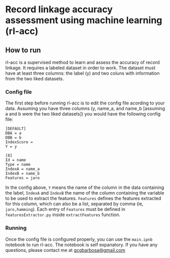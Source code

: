 # Record linkage accuracy assessment using machine learning (rl-acc)

## How to run

rl-acc is a supervised method to learn and assess the accuracy of record linkage.
It requires a labeled dataset in order to work.
The dataset must have at least three columns: 
the label (y) 
and two coluns with information from the two liked datasets.

### Config file

The first step before running rl-acc is to edit the config file acording to your data.
Assuming you have three columns (y, name_a, and name_b [assuming a and b were the two liked datasets])
you would have the following config file:

```
[DEFAULT]
DBA = a
DBB = b
IndexScore = 
Y = y

[0]
Id = name
Type = name
IndexA = name_a
IndexB = name_b
Features = jaro
```

In the config above,
`Y` means the name of the column in the data containing the label,
`IndexA` and `IndexB` the name of the column containing the variable to be used to extract the features.
`Features` defines the features extracted for this column, which can also be a list, separated by comma (ie, `jaro,hamming`).
Each entry of `Features` must be defined in `featuresExtractor.py` inside `extractFeatures` function.

### Running

Once the config file is configured properly,
you can use the `main.ipnb` notebook to run rl-acc.
The notebook is self expanatory.
If you have any questions, please contact me at gcgbarbosa@gmail.com
